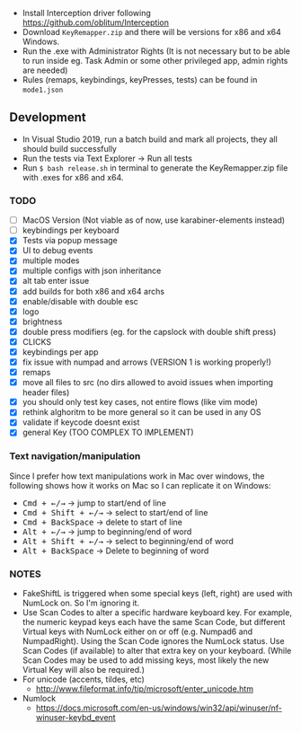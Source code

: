 - Install Interception driver following https://github.com/oblitum/Interception
- Download `KeyRemapper.zip` and there will be versions for x86 and x64 Windows.
- Run the .exe with Administrator Rights (It is not necessary but to be able to run inside eg. Task Admin or some other privileged app, admin rights are needed)
- Rules (remaps, keybindings, keyPresses, tests) can be found in `mode1.json`

## Development

- In Visual Studio 2019, run a batch build and mark all projects, they all should build successfully
- Run the tests via Text Explorer -> Run all tests
- Run `$ bash release.sh` in terminal to generate the KeyRemapper.zip file with
  .exes for x86 and x64.

### TODO

- [ ] MacOS Version (Not viable as of now, use karabiner-elements instead)
- [ ] keybindings per keyboard
- [x] Tests via popup message
- [x] UI to debug events
- [x] multiple modes
- [x] multiple configs with json inheritance
- [x] alt tab enter issue
- [x] add builds for both x86 and x64 archs
- [x] enable/disable with double esc
- [x] logo
- [x] brightness
- [x] double press modifiers (eg. for the capslock with double shift press)
- [x] CLICKS
- [x] keybindings per app
- [x] fix issue with numpad and arrows (VERSION 1 is working properly!)
- [x] remaps
- [x] move all files to src (no dirs allowed to avoid issues when importing header files)
- [x] you should only test key cases, not entire flows (like vim mode)
- [x] rethink alghoritm to be more general so it can be used in any OS
- [x] validate if keycode doesnt exist
- [x] general Key (TOO COMPLEX TO IMPLEMENT)

### Text navigation/manipulation

Since I prefer how text manipulations work in Mac over windows, the following shows how it works on Mac so I can replicate it on Windows:

- <kbd>Cmd + ←/→</kbd> → jump to start/end of line
- <kbd>Cmd + Shift + ←/→</kbd> → select to start/end of line
- <kbd>Cmd + BackSpace</kbd> → delete to start of line
- <kbd>Alt + ←/→</kbd> → jump to beginning/end of word
- <kbd>Alt + Shift + ←/→</kbd> → select to beginning/end of word
- <kbd>Alt + BackSpace</kbd> → Delete to beginning of word

### NOTES

- FakeShiftL is triggered when some special keys (left, right) are used with NumLock on. So I'm ignoring it.
- Use Scan Codes to alter a specific hardware keyboard key. For example, the numeric keypad keys each have the same Scan Code, but different Virtual keys with NumLock either on or off (e.g. Numpad6 and NumpadRight). Using the Scan Code ignores the NumLock status. Use Scan Codes (if available) to alter that extra key on your keyboard. (While Scan Codes may be used to add missing keys, most likely the new Virtual Key will also be required.)
- For unicode (accents, tildes, etc)
  - http://www.fileformat.info/tip/microsoft/enter_unicode.htm
- Numlock
  - https://docs.microsoft.com/en-us/windows/win32/api/winuser/nf-winuser-keybd_event
